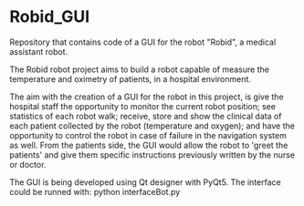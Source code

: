 # Robid_GUI
Repository that contains code of a GUI for the robot "Robid", a medical assistant robot.

The Robid robot project aims to build a robot capable of measure the temperature and oximetry of patients, in a hospital environment.

The aim with the creation of a GUI for the robot in this project, is give the hospital staff the opportunity to monitor the current robot position; see statistics of each robot walk; receive, store and show the clinical data of each patient collected by the robot (temperature and oxygen); and have the opportunity to control the robot in case of failure in the navigation system as well. From the patients side, the GUI would allow the robot to 'greet the patients' and give them specific instructions previously written by the nurse or doctor.

The GUI is being developed using Qt designer with PyQt5. The interface could be runned with: python interfaceBot.py
